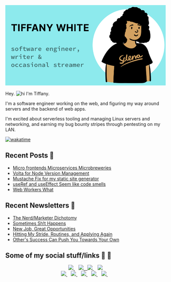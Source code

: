 <p align='center'>
  <img src="assets/github-banner.png">
</p>

Hey. <img src="https://user-images.githubusercontent.com/1303154/88677602-1635ba80-d120-11ea-84d8-d263ba5fc3c0.gif" width="21px" height="16px" alt="hi"> I'm Tiffany.

I'm a software engineer working on the web, and figuring my way around servers and the backend of web apps.

I'm excited about serverless tooling and managing Linux servers and networking, and earning my bug bounty stripes through pentesting on my LAN.

[![wakatime](https://wakatime.com/badge/user/35a1c519-3817-40c1-9c97-00e108889072.svg?style=for-the-badge)](https://wakatime.com/@35a1c519-3817-40c1-9c97-00e108889072)

## Recent Posts 📝

<!--START_SECTION:feed-->
* [Micro frontends Microservices Microbreweries](https:&#x2F;&#x2F;www.tiffanywhite.dev&#x2F;shorts&#x2F;micro-frontends&#x2F;)
* [Volta for Node Version Management](https:&#x2F;&#x2F;www.tiffanywhite.dev&#x2F;shorts&#x2F;volta-for-node-version-management&#x2F;)
* [Mustache Fix for my static site generator](https:&#x2F;&#x2F;www.tiffanywhite.dev&#x2F;shorts&#x2F;mustache-fix-for-my-static-site-generator&#x2F;)
* [useRef and useEffect Seem like code smells](https:&#x2F;&#x2F;www.tiffanywhite.dev&#x2F;shorts&#x2F;useref-and-useeffect-seem-like-code-smells&#x2F;)
* [Web Workers What](https:&#x2F;&#x2F;www.tiffanywhite.dev&#x2F;shorts&#x2F;web-workers-what&#x2F;)
<!--END_SECTION:feed-->

## Recent Newsletters 📰

<!--START_SECTION:newsletters-->
* [The Nerd&#x2F;Marketer Dichotomy](https:&#x2F;&#x2F;news.tiffanywhite.dev&#x2F;archive&#x2F;the-nerdmarketer-dichotomy&#x2F;)
* [Sometimes Sh!t Happens](https:&#x2F;&#x2F;news.tiffanywhite.dev&#x2F;archive&#x2F;sometimes-sht-happens&#x2F;)
* [New Job, Great Opportunities](https:&#x2F;&#x2F;news.tiffanywhite.dev&#x2F;archive&#x2F;new-job-great-opportunities&#x2F;)
* [Hitting My Stride, Routines, and Applying Again](https:&#x2F;&#x2F;news.tiffanywhite.dev&#x2F;archive&#x2F;hitting-my-stride-routines-and-applying-again&#x2F;)
* [Other&#39;s Success Can Push You Towards Your Own](https:&#x2F;&#x2F;news.tiffanywhite.dev&#x2F;archive&#x2F;others-success-can-push-you-towards-your-own&#x2F;)
<!--END_SECTION:newsletters-->

## Some of my social stuff/links 🔗 💬

<p align='center'>
  <a href="https://www.linkedin.com/in/tiffanyrwhite">
    <img src="https://img.shields.io/badge/linkedin-%230077B5.svg?&style=for-the-badge&logo=linkedin&logoColor=white" />
  </a>&nbsp;&nbsp;
 <a href="https://timeline.tiffanyrwhite.com">
  <img src="https://img.shields.io/badge/polywork-543DE0?style=for-the-badge&logo=polywork&logoColor=white"
  </a>&nbsp;&nbsp;
  <a href="https://stackoverflow.com/story/tiffanywhitedev">
    <img src="https://img.shields.io/badge/Stack_Overflow-FE7A16?style=for-the-badge&logo=stack-overflow&logoColor=white">
  </a>&nbsp;&nbsp;
  
  <a href="https://codepen.io/tiffanywhitedev">
    <img src="https://img.shields.io/badge/Codepen-000000?style=for-the-badge&logo=codepen&logoColor=white" />
  </a><br />
  <a href="http://tiffanywhite.live">
    <img src="https://img.shields.io/badge/Twitch-9146FF?style=for-the-badge&logo=twitch&logoColor=white" />
  </a>&nbsp;&nbsp;
  <a href="https://www.youtube.com/user/trwhitenontrad/featured">
    <img src="https://img.shields.io/badge/YouTube-FF0000?style=for-the-badge&logo=youtube&logoColor=white" />
  </a>&nbsp;&nbsp;
  
  <a href="https://dev.to/tiffany">
    <img src="https://img.shields.io/badge/dev.to-0A0A0A?style=for-the-badge&logo=devdotto&logoColor=white" />
  </a>&nbsp;&nbsp;
  <a href="https://www.freecodecamp.org/tiffanywhitedev">
    <img src="https://img.shields.io/badge/free%20code%20camp-27273D?style=for-the-badge&logo=freecodecamp&logoColor=white" />
  </a>&nbsp;&nbsp;
  <a href="https://codesandbox.io/u/twhite96">
    <img src="https://img.shields.io/badge/Codesandbox-000000?style=for-the-badge&logo=CodeSandbox&logoColor=white" />
  </a>&nbsp;&nbsp;
</p>
